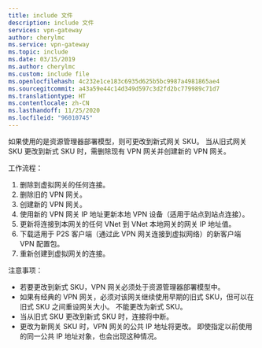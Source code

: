 ```yaml
---
title: include 文件
description: include 文件
services: vpn-gateway
author: cherylmc
ms.service: vpn-gateway
ms.topic: include
ms.date: 03/15/2019
ms.author: cherylmc
ms.custom: include file
ms.openlocfilehash: 4c232e1ce183c6935d625b5bc9987a4981865ae4
ms.sourcegitcommit: a43a59e44c14d349d597c3d2fd2bc779989c71d7
ms.translationtype: HT
ms.contentlocale: zh-CN
ms.lasthandoff: 11/25/2020
ms.locfileid: "96010745"
---
```

如果使用的是资源管理器部署模型，则可更改到新式网关 SKU。 当从旧式网关 SKU 更改到新式 SKU 时，需删除现有 VPN 网关并创建新的 VPN 网关。

工作流程：

1. 删除到虚拟网关的任何连接。
2. 删除旧的 VPN 网关。
3. 创建新的 VPN 网关。
4. 使用新的 VPN 网关 IP 地址更新本地 VPN 设备（适用于站点到站点连接）。
5. 更新将连接到本网关的任何 VNet 到 VNet 本地网关的网关 IP 地址值。
6. 下载适用于 P2S 客户端（通过此 VPN 网关连接到虚拟网络）的新客户端 VPN 配置包。
7. 重新创建到虚拟网关的连接。

注意事项：

* 若要更改到新式 SKU，VPN 网关必须处于资源管理器部署模型中。
* 如果有经典的 VPN 网关，必须对该网关继续使用早期的旧式 SKU，但可以在旧式 SKU 之间重设网关大小。 不能更改为新式 SKU。
* 当从旧式 SKU 更改到新式 SKU 时，连接将中断。
* 更改为新网关 SKU 时，VPN 网关的公共 IP 地址将更改。 即使指定以前使用的同一公共 IP 地址对象，也会出现这种情况。